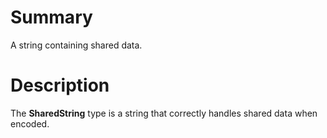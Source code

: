 # Summary
A string containing shared data.

# Description
The **SharedString** type is a string that correctly handles shared data when
encoded.
